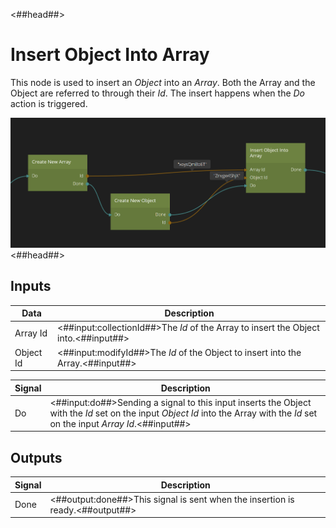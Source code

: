 <##head##>

# Insert Object Into Array

This node is used to insert an _Object_ into an _Array_. Both the Array and the Object are referred to through their _Id_. The insert happens when the _Do_ action is triggered.

![](insert-object-into-array.png ':class=ndl-image large')
<##head##>

## Inputs

| Data                                    | Description                                                                         |
| --------------------------------------- | ----------------------------------------------------------------------------------- |
| <span class="ndl-data">Array Id</span>  | <##input:collectionId##>The _Id_ of the Array to insert the Object into.<##input##> |
| <span class="ndl-data">Object Id</span> | <##input:modifyId##>The _Id_ of the Object to insert into the Array.<##input##>     |

| Signal                             | Description                                                                                                                                                                     |
| ---------------------------------- | ------------------------------------------------------------------------------------------------------------------------------------------------------------------------------- |
| <span class="ndl-signal">Do</span> | <##input:do##>Sending a signal to this input inserts the Object with the _Id_ set on the input _Object Id_ into the Array with the _Id_ set on the input _Array Id_.<##input##> |

## Outputs

| Signal                               | Description                                                                   |
| ------------------------------------ | ----------------------------------------------------------------------------- |
| <span class="ndl-signal">Done</span> | <##output:done##>This signal is sent when the insertion is ready.<##output##> |
